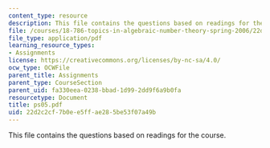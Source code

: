 ```yaml
---
content_type: resource
description: This file contains the questions based on readings for the course.
file: /courses/18-786-topics-in-algebraic-number-theory-spring-2006/22d2c2cf7b0ee5ffae285be53f07a49b_ps05.pdf
file_type: application/pdf
learning_resource_types:
- Assignments
license: https://creativecommons.org/licenses/by-nc-sa/4.0/
ocw_type: OCWFile
parent_title: Assignments
parent_type: CourseSection
parent_uid: fa330eea-0238-bbad-1d99-2dd9f6a9b0fa
resourcetype: Document
title: ps05.pdf
uid: 22d2c2cf-7b0e-e5ff-ae28-5be53f07a49b
---
```

This file contains the questions based on readings for the course.